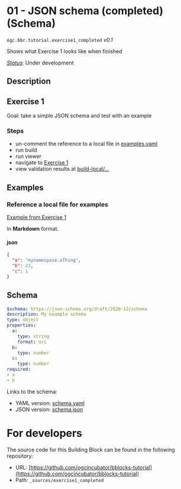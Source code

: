 
# 01 - JSON schema (completed) (Schema)

`ogc.bbr.tutorial.exercise1_completed` *v0.1*

Shows what Exercise 1 looks like when finished

[*Status*](http://www.opengis.net/def/status): Under development

## Description

## Exercise 1

Goal: take a simple JSON schema and test with an example

### Steps
- un-comment the reference to a local file in [examples.yaml](examples.yaml)
- run build
- run viewer
- navigate to [Exercise 1](/bblock/ogc.bbr.tutorial.exercise1_completed)
- view validation results at [build-local/...](/register/build-local/tests/report.html#bblock-ogc.bbr.tutorial.exercise1_completed)
## Examples

### Reference a local file for examples
[Example from Exercise  1](/bblock/ogc.bbr.tutorial.exercise1/example)

In **Markdown** format.
#### json
```json
{
  "a": "mynamespace:aThing",
  "b": 23,
  "c": 1
}


```

## Schema

```yaml
$schema: https://json-schema.org/draft/2020-12/schema
description: My example schema
type: object
properties:
  a:
    type: string
    format: uri
  b:
    type: number
  c:
    type: number
required:
- a
- b

```

Links to the schema:

* YAML version: [schema.yaml](https://ogcincubator.github.io/bblocks-tutorial/build/annotated/bbr/tutorial/exercise1_completed/schema.json)
* JSON version: [schema.json](https://ogcincubator.github.io/bblocks-tutorial/build/annotated/bbr/tutorial/exercise1_completed/schema.yaml)


# For developers

The source code for this Building Block can be found in the following repository:

* URL: [https://github.com/ogcincubator/bblocks-tutorial](https://github.com/ogcincubator/bblocks-tutorial)
* Path: `_sources/exercise1_completed`

